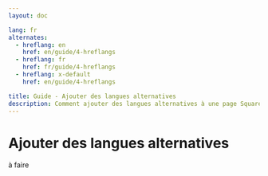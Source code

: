 ```yaml
---
layout: doc

lang: fr
alternates:
  - hreflang: en
    href: en/guide/4-hreflangs
  - hreflang: fr
    href: fr/guide/4-hreflangs
  - hreflang: x-default
    href: en/guide/4-hreflangs

title: Guide - Ajouter des langues alternatives
description: Comment ajouter des langues alternatives à une page Squarespace pour activer la navigation multilingue
---
```


# Ajouter des langues alternatives


à faire




